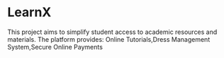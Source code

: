 

# LearnX
This project aims to simplify student access to academic resources and materials. The platform provides:  Online Tutorials,Dress Management System,Secure Online Payments
